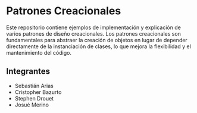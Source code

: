 # Patrones Creacionales

Este repositorio contiene ejemplos de implementación y explicación de varios patrones de diseño creacionales. Los patrones creacionales son fundamentales para abstraer la creación de objetos en lugar de depender directamente de la instanciación de clases, lo que mejora la flexibilidad y el mantenimiento del código.

## Integrantes 
- Sebastián Arias
- Cristopher Bazurto
- Stephen Drouet
- Josué Merino
